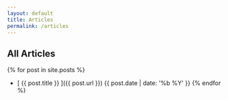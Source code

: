 ```yaml
---
layout: default
title: Articles
permalink: /articles
---
```


## All Articles

{% for post in site.posts %}
  * [ {{ post.title }} ]({{ post.url }}) <time class="archive-date">{{ post.date | date: '%b %Y' }}</time>
{% endfor %}

